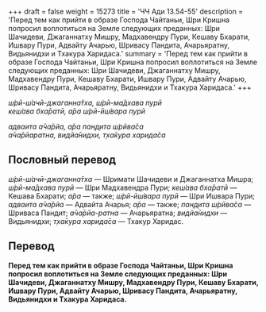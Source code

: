+++
draft = false
weight = 15273
title = 'ЧЧ Ади 13.54-55'
description = 'Перед тем как прийти в образе Господа Чайтаньи, Шри Кришна попросил воплотиться на Земле следующих преданных: Шри Шачидеви, Джаганнатху Мишру, Мадхавендру Пури, Кешаву Бхарати, Ишвару Пури, Адвайту Ачарью, Шривасу Пандита, Ачарьяратну, Видьянидхи и Тхакура Харидаса.'
summary = 'Перед тем как прийти в образе Господа Чайтаньи, Шри Кришна попросил воплотиться на Земле следующих преданных: Шри Шачидеви, Джаганнатху Мишру, Мадхавендру Пури, Кешаву Бхарати, Ишвару Пури, Адвайту Ачарью, Шривасу Пандита, Ачарьяратну, Видьянидхи и Тхакура Харидаса.'
+++

_ш́рӣ-ш́ачӣ-джаганна̄тха, ш́рӣ-ма̄дхава пурӣ  
кеш́ава бха̄ратӣ, а̄ра ш́рӣ-ӣш́вара пурӣ_

_адваита а̄ча̄рйа, а̄ра пан̣д̣ита ш́рӣва̄са  
а̄ча̄рйаратна, видйа̄нидхи, т̣ха̄кура харида̄са_

## Пословный перевод

_ш́рӣ_\-_ш́ачӣ_\-_джаганна̄тха_ — Шримати Шачидеви и Джаганнатха Мишра; _ш́рӣ_\-_ма̄дхава_ _пурӣ_ — Шри Мадхавендра Пури; _кеш́ава_ _бха̄ратӣ_ — Кешава Бхарати; _а̄ра_ — также; _ш́рӣ_\-_ӣш́вара_ _пурӣ_ — Шри Ишвара Пури; _адваита_ _а̄ча̄рйа_ — Адвайта Ачарья; _а̄ра_ — также; _пан̣д̣ита_ _ш́рӣва̄са_ — Шриваса Пандит; _а̄ча̄рйа_\-_ратна_ — Ачарьяратна; _видйа̄нидхи_ — Видьянидхи; _т̣ха̄кура_ _харида̄са_ — Тхакур Харидас.

## Перевод

**Перед тем как прийти в образе Господа Чайтаньи, Шри Кришна попросил воплотиться на Земле следующих преданных: Шри Шачидеви, Джаганнатху Мишру, Мадхавендру Пури, Кешаву Бхарати, Ишвару Пури, Адвайту Ачарью, Шривасу Пандита, Ачарьяратну, Видьянидхи и Тхакура Харидаса.**

